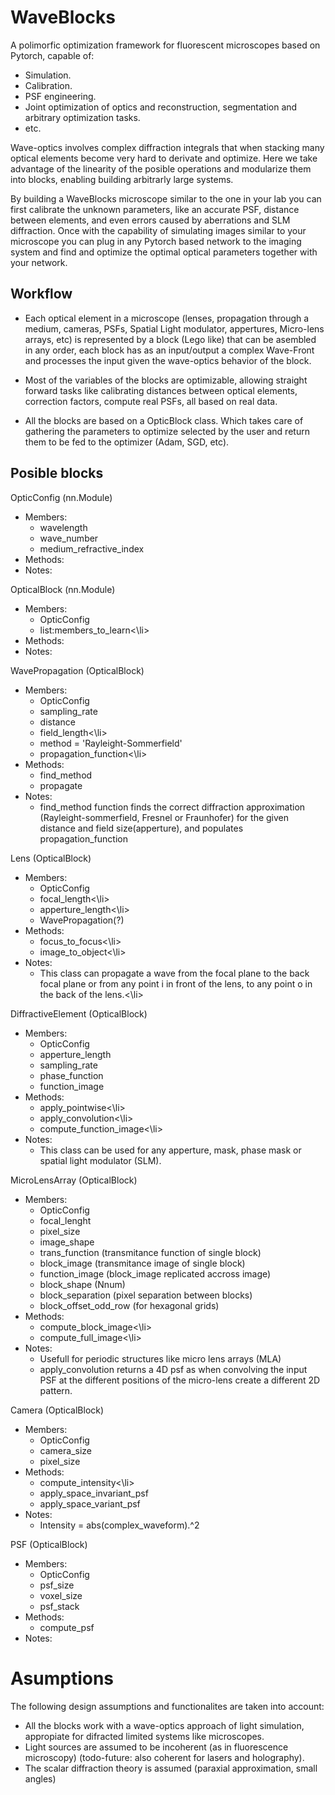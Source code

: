 # WaveBlocks
A polimorfic optimization framework for fluorescent microscopes based on Pytorch, capable of:
* Simulation.
* Calibration.
* PSF engineering.
* Joint optimization of optics and reconstruction, segmentation and arbitrary optimization tasks.
* etc.

Wave-optics involves complex diffraction integrals that when stacking many optical elements become very hard to derivate and optimize. Here we take advantage of the linearity of the posible operations and modularize them into blocks, enabling building arbitrarly large systems.

By building a WaveBlocks microscope similar to the one in your lab you can first calibrate the unknown parameters, like an accurate PSF, distance between elements, and even errors caused by aberrations and SLM diffraction. Once with the capability of simulating images similar to your microscope you can plug in any Pytorch based network to the imaging system and find and optimize the optimal optical parameters together with your network.

## Workflow
* Each optical element in a microscope (lenses, propagation through a medium, cameras, PSFs, Spatial Light modulator, appertures, Micro-lens arrays, etc) is represented by a block (Lego like) that can be asembled in any order, each block has as an input/output a complex Wave-Front and processes the input given the wave-optics behavior of the block.

* Most of the variables of the blocks are optimizable, allowing straight forward tasks like calibrating distances between optical elements, correction factors, compute real PSFs, all based on real data. 

* All the blocks are based on a OpticBlock class. Which takes care of gathering the parameters to optimize selected by the user and return them to be fed to the optimizer (Adam, SGD, etc).

## Posible blocks
<dl><dt>OpticConfig (nn.Module)</dt>
    <ul>
        <li>
            <dt>Members:</dt>
            <ul>
            <li>wavelength</li>
            <li>wave_number</li>
            <li>medium_refractive_index</li>
            </ul>
        </li>
        <li>
            <dt>Methods:</dt>
            <ul>
            </ul>
        </li>
        <li>
            <dt>Notes:</dt>
            <ul>
            </ul>
        </li>
    </ul>
</dl>

<dl><dt>OpticalBlock (nn.Module)</dt>
    <ul>
        <li>
            <dt>Members:</dt>
            <ul>
            <li>OpticConfig</li>
            <li>list:members_to_learn<\li>
            </ul>
        </li>
        <li>
            <dt>Methods:</dt>
            <ul>
            </ul>
        </li>
        <li>
            <dt>Notes:</dt>
            <ul>
            </ul>
        </li>
    </ul>
</dl>

<dl><dt>WavePropagation (OpticalBlock)</dt>
    <ul>
        <li>
            <dt>Members:</dt>
            <ul>
            <li>OpticConfig</li>
            <li>sampling_rate</li>
            <li>distance</li>
            <li>field_length<\li>
            <li>method = 'Rayleight-Sommerfield'</li>
            <li>propagation_function<\li>
            </ul>
        </li>
        <li>
            <dt>Methods:</dt>
            <ul>
            <li>find_method</li>
            <li>propagate</li>
            </ul>
        </li>
        <li>
            <dt>Notes:</dt>
            <ul>
            <li>find_method function finds the correct diffraction approximation (Rayleight-sommerfield, Fresnel or Fraunhofer) for the given distance and field size(apperture), and populates propagation_function</li>
            </ul>
        </li>
    </ul>
</dl>

<dl><dt>Lens (OpticalBlock)</dt>
    <ul>
        <li>
            <dt>Members:</dt>
            <ul>
            <li>OpticConfig</li>
            <li>focal_length<\li>
            <li>apperture_length<\li>
            <li>WavePropagation(?)</li>
            </ul>
        </li>
        <li>
            <dt>Methods:</dt>
            <ul>
            <li>focus_to_focus<\li>
            <li>image_to_object<\li>
            </ul>
        </li>
        <li>
            <dt>Notes:</dt>
            <ul>
            <li>This class can propagate a wave from the focal plane to the back focal plane or from any point i in front of the lens, to any point o in the back of the lens.<\li>
            </ul>
        </li>
    </ul>
</dl>

<dl><dt>DiffractiveElement (OpticalBlock)</dt>
    <ul>
        <li>
            <dt>Members:</dt>
            <ul>
            <li>OpticConfig</li>
            <li>apperture_length</li>
            <li>sampling_rate</li>
            <li>phase_function</li>
            <li>function_image</li>
            </ul>
        </li>
        <li>
            <dt>Methods:</dt>
            <ul>
            <li>apply_pointwise<\li>
            <li>apply_convolution<\li>
            <li>compute_function_image<\li>
            </ul>
        </li>
        <li>
            <dt>Notes:</dt>
            <ul>
            <li>This class can be used for any apperture, mask, phase mask or spatial light modulator (SLM).</li>
            </ul>
        </li>
    </ul>
</dl>

<dl><dt>MicroLensArray (OpticalBlock)</dt>
    <ul>
        <li>
            <dt>Members:</dt>
            <ul>
            <li>OpticConfig</li>
            <li>focal_lenght</li>
            <li>pixel_size</li>
            <li>image_shape</li>
            <li>trans_function (transmitance function of single block)</li>
            <li>block_image (transmitance image of single block)</li>
            <li>function_image (block_image replicated accross image)</li>
            <li>block_shape (Nnum)</li>
            <li>block_separation (pixel separation between blocks)</li>
            <li>block_offset_odd_row (for hexagonal grids)</li>
            </ul>
        </li>
        <li>
            <dt>Methods:</dt>
            <ul>
            <li>compute_block_image<\li>
            <li>compute_full_image<\li>
            </ul>
        </li>
        <li>
            <dt>Notes:</dt>
            <ul>
            <li>Usefull for periodic structures like micro lens arrays (MLA)</li>
            <li>apply_convolution returns a 4D psf as when convolving the input PSF at the different positions of the micro-lens create a different 2D pattern.</li>
            </ul>
        </li>
    </ul>
</dl>

<dl><dt>Camera (OpticalBlock)</dt>
    <ul>
        <li>
            <dt>Members:</dt>
            <ul>
            <li>OpticConfig</li>
            <li>camera_size</li>
            <li>pixel_size</li>
            </ul>
        </li>
        <li>
            <dt>Methods:</dt>
            <ul>
            <li>compute_intensity<\li>
            <li>apply_space_invariant_psf</li>
            <li>apply_space_variant_psf</li>
            </ul>
        </li>
        <li>
            <dt>Notes:</dt>
            <ul>
            <li>Intensity = abs(complex_waveform).^2</li>
            </ul>
        </li>
    </ul>
</dl>

<dl><dt>PSF (OpticalBlock)</dt>
    <ul>
        <li>
            <dt>Members:</dt>
            <ul>
            <li>OpticConfig</li>
            <li>psf_size</li>
            <li>voxel_size</li>
            <li>psf_stack</li>
            </ul>
        </li>
        <li>
            <dt>Methods:</dt>
            <ul>
            <li>compute_psf</li>
            </ul>
        </li>
        <li>
            <dt>Notes:</dt>
            <ul>
            </ul>
        </li>
    </ul>
</dl>

# Asumptions
The following design assumptions and functionalites are taken into account:
* All the blocks work with a wave-optics approach of light simulation, appropiate for difracted limited systems like microscopes.
* Light sources are assumed to be incoherent (as in fluorescence microscopy) (todo-future: also coherent for lasers and holography).
* The scalar diffraction theory is assumed (paraxial approximation, small angles)

